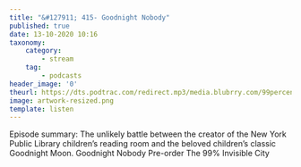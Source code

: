 ```yaml
---
title: "&#127911; 415- Goodnight Nobody"
published: true
date: 13-10-2020 10:16
taxonomy:
    category:
        - stream
    tag:
        - podcasts
header_image: '0'
theurl: https://dts.podtrac.com/redirect.mp3/media.blubrry.com/99percentinvisible/dovetail.prxu.org/96/3657a2b6-10a1-4580-8cce-ca8aff53b177/415_Goodnight_Nobody_pt01.mp3
image: artwork-resized.png
template: listen
--- 
```

Episode summary: The unlikely battle between the creator of the New York Public Library children’s reading room and the beloved children’s classic Goodnight Moon. Goodnight Nobody Pre-order The 99% Invisible City
